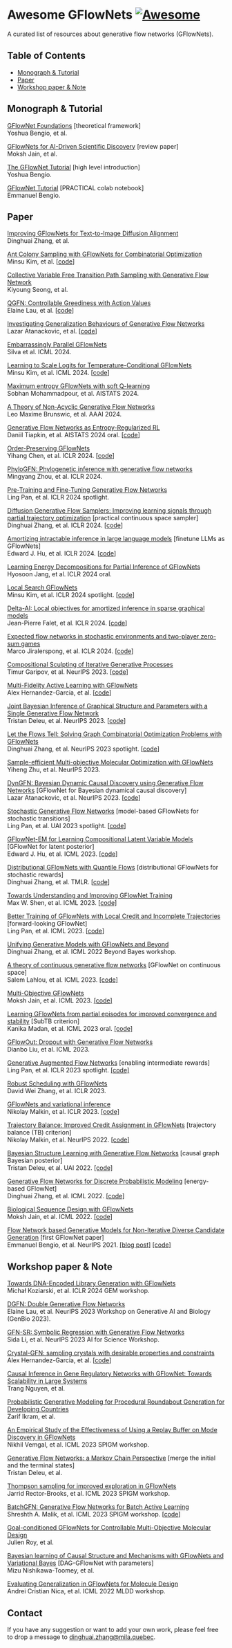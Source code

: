 # Awesome GFlowNets   [![Awesome](https://cdn.rawgit.com/sindresorhus/awesome/d7305f38d29fed78fa85652e3a63e154dd8e8829/media/badge.svg)](https://github.com/sindresorhus/awesome)
A curated list of resources about generative flow networks (GFlowNets).

## Table of Contents
- [Monograph \& Tutorial](#monograph)
- [Paper](#paper)
- [Workshop paper \& Note](#workshop)

<a name="monograph" />

## Monograph \& Tutorial
[GFlowNet Foundations](https://arxiv.org/abs/2111.09266) [theoretical framework]  
Yoshua Bengio, et al.

[GFlowNets for AI-Driven Scientific Discovery](https://arxiv.org/abs/2302.00615) [review paper]  
Moksh Jain, et al.

[The GFlowNet Tutorial](https://milayb.notion.site/The-GFlowNet-Tutorial-95434ef0e2d94c24aab90e69b30be9b3) [high level introduction]  
Yoshua Bengio. 

[GFlowNet Tutorial](https://colab.research.google.com/drive/1fUMwgu2OhYpQagpzU5mhe9_Esib3Q2VR) [PRACTICAL colab notebook]  
Emmanuel Bengio.

<a name="paper" />

## Paper

<!-- ### Modeling \& training -->

[Improving GFlowNets for Text-to-Image Diffusion Alignment](https://arxiv.org/abs/2406.00633)   
Dinghuai Zhang, et al. 

[Ant Colony Sampling with GFlowNets for Combinatorial Optimization](https://arxiv.org/abs/2403.07041)  
Minsu Kim, et al.  [[code](https://github.com/ai4co/gfacs)]  

[Collective Variable Free Transition Path Sampling with Generative Flow Network](https://arxiv.org/abs/2405.19961)   
Kiyoung Seong, et al. 

[QGFN: Controllable Greediness with Action Values](https://arxiv.org/abs/2402.05234)   
Elaine Lau, et al. [[code](https://github.com/yunglau/QGFN)]

[Investigating Generalization Behaviours of Generative Flow Networks](https://arxiv.org/abs/2402.05309)   
Lazar Atanackovic, et al. [[code](https://github.com/lazaratan/gflownet-generalization)]

[Embarrassingly Parallel GFlowNets](https://arxiv.org/abs/2406.03288)  
Silva et al. ICML 2024. 

[Learning to Scale Logits for Temperature-Conditional GFlowNets](https://arxiv.org/abs/2310.02823)  
Minsu Kim, et al. ICML 2024. [[code](https://github.com/dbsxodud-11/logit-gfn)]

[Maximum entropy GFlowNets with soft Q-learning](https://arxiv.org/abs/2312.14331)   
Sobhan Mohammadpour, et al. AISTATS 2024.

[A Theory of Non-Acyclic Generative Flow Networks](https://arxiv.org/abs/2312.15246)  
Leo Maxime Brunswic, et al. AAAI 2024.

[Generative Flow Networks as Entropy-Regularized RL](https://arxiv.org/abs/2310.12934)  
Daniil Tiapkin, et al. AISTATS 2024 oral. [[code](https://github.com/d-tiapkin/gflownet-rl)]  

[Order-Preserving GFlowNets](https://arxiv.org/abs/2310.00386)  
Yihang Chen, et al. ICLR 2024. [[code](https://github.com/yhangchen/OP-GFN)] 

[PhyloGFN: Phylogenetic inference with generative flow networks](https://arxiv.org/abs/2310.08774)  
Mingyang Zhou, et al. ICLR 2024.

[Pre-Training and Fine-Tuning Generative Flow Networks](https://arxiv.org/abs/2310.03419)  
Ling Pan, et al. ICLR 2024 spotlight.

[Diffusion Generative Flow Samplers: Improving learning signals through partial trajectory optimization](https://arxiv.org/abs/2310.02679) [practical continuous space sampler]   
Dinghuai Zhang, et al. ICLR 2024. [[code](https://github.com/zdhNarsil/Diffusion-Generative-Flow-Samplers)] 

[Amortizing intractable inference in large language models](https://arxiv.org/abs/2310.04363) [finetune LLMs as GFlowNets]  
Edward J. Hu, et al. ICLR 2024.  [[code](https://github.com/GFNOrg/gfn-lm-tuning)] 

[Learning Energy Decompositions for Partial Inference of GFlowNets](https://arxiv.org/abs/2310.03301)   
Hyosoon Jang, et al. ICLR 2024 oral.  

[Local Search GFlowNets](https://arxiv.org/abs/2310.02710)   
Minsu Kim, et al. ICLR 2024 spotlight. [[code](https://github.com/dbsxodud-11/ls_gfn)] 

[Delta-AI: Local objectives for amortized inference in sparse graphical models](https://arxiv.org/abs/2310.02423)  
Jean-Pierre Falet, et al. ICLR 2024. [[code](https://github.com/GFNOrg/Delta-AI/)] 

[Expected flow networks in stochastic environments and two-player zero-sum games](https://arxiv.org/abs/2310.02779)  
Marco Jiralerspong, et al. ICLR 2024. [[code](https://bit.ly/demoafn)] 

[Compositional Sculpting of Iterative Generative Processes
](http://arxiv.org/abs/2309.16115)   
Timur Garipov, et al.  NeurIPS 2023.  [[code]([https://bit.ly/demoafn](https://github.com/timgaripov/compositional-sculpting))] 

[Multi-Fidelity Active Learning with GFlowNets](https://arxiv.org/abs/2306.11715)  
Alex Hernandez-Garcia, et al. [[code](https://github.com/nikita-0209/mf-al-gfn)] 

[Joint Bayesian Inference of Graphical Structure and Parameters with a Single Generative Flow Network](https://arxiv.org/abs/2305.19366)  
Tristan Deleu, et al. NeurIPS 2023. [[code](https://github.com/tristandeleu/jax-jsp-gfn)]  

[Let the Flows Tell: Solving Graph Combinatorial Optimization Problems with GFlowNets](http://arxiv.org/abs/2305.17010)   
Dinghuai Zhang, et al. NeurIPS 2023 spotlight. [[code](https://github.com/zdhNarsil/GFlowNet-CombOpt)]

[Sample-efficient Multi-objective Molecular Optimization with GFlowNets](https://arxiv.org/abs/2302.04040)  
Yiheng Zhu, et al. NeurIPS 2023.

[DynGFN: Bayesian Dynamic Causal Discovery using Generative Flow Networks](https://arxiv.org/abs/2302.04178) [GFlowNet for Bayesian dynamical causal discovery]  
Lazar Atanackovic, et al. NeurIPS 2023. [[code](https://github.com/lazaratan/dyn-gfn)]  

[Stochastic Generative Flow Networks](https://arxiv.org/abs/2302.09465) [model-based GFlowNets for stochastic transitions]  
Ling Pan, et al. UAI 2023 spotlight. [[code](https://github.com/ling-pan/Stochastic-GFN)]  

[GFlowNet-EM for Learning Compositional Latent Variable Models](https://arxiv.org/abs/2302.06576) [GFlowNet for latent posterior]  
Edward J. Hu, et al. ICML 2023.   [[code](https://github.com/GFNOrg/GFlowNet-EM)]  

[Distributional GFlowNets with Quantile Flows](https://arxiv.org/abs/2302.05793) [distributional GFlowNets for stochastic rewards]  
Dinghuai Zhang, et al. TMLR.  [[code](https://github.com/zdhNarsil/Distributional-GFlowNets)]   

[Towards Understanding and Improving GFlowNet Training](https://arxiv.org/abs/2305.07170)  
Max W. Shen, et al. ICML 2023.  [[code]](https://github.com/maxwshen/gflownet)  

[Better Training of GFlowNets with
Local Credit and Incomplete Trajectories](http://arxiv.org/abs/2302.01687) [forward-looking GFlowNet]  
Ling Pan, et al. ICML 2023. [[code](https://github.com/ling-pan/FL-GFN)]  

[Unifying Generative Models with GFlowNets and Beyond](https://arxiv.org/abs/2209.02606)  
Dinghuai Zhang, et al. ICML 2022 Beyond Bayes workshop.

[A theory of continuous generative flow networks](https://arxiv.org/abs/2301.12594) [GFlowNet on continuous space]  
Salem Lahlou, et al. ICML 2023. [[code]](https://github.com/saleml/continuous-gfn)

[Multi-Objective GFlowNets](https://arxiv.org/abs/2210.12765)  
Moksh Jain, et al. ICML 2023.  [[code]](https://github.com/GFNOrg/multi-objective-gfn)    

[Learning GFlowNets from partial episodes for improved convergence and stability](https://arxiv.org/abs/2209.12782) [SubTB criterion]  
Kanika Madan, et al. ICML 2023 oral. [[code]](https://github.com/GFNOrg/gflownet/tree/subtb) 

[GFlowOut: Dropout with Generative Flow Networks](https://arxiv.org/abs/2210.12928)  
Dianbo Liu, et al. ICML 2023.  

[Generative Augmented Flow Networks](https://arxiv.org/abs/2210.03308) [enabling intermediate rewards]  
Ling Pan, et al. ICLR 2023 spotlight. [[code]](https://github.com/ling-pan/GAFN)  

[Robust Scheduling with GFlowNets](https://arxiv.org/abs/2302.05446)  
David Wei Zhang, et al. ICLR 2023. 

[GFlowNets and variational inference](https://arxiv.org/abs/2210.00580)  
Nikolay Malkin, et al. ICLR 2023. [[code]](https://github.com/GFNOrg/GFN_vs_HVI)  

[Trajectory Balance: Improved Credit Assignment in GFlowNets](https://arxiv.org/abs/2201.13259)  [trajectory balance (TB) criterion]  
Nikolay Malkin, et al. NeurIPS 2022. [[code]](https://github.com/GFNOrg/gflownet/tree/trajectory_balance)

[Bayesian Structure Learning with Generative Flow Networks](https://arxiv.org/abs/2202.13903) [causal graph Bayesian posterior]  
Tristan Deleu, et al. UAI 2022. [[code]](https://github.com/tristandeleu/jax-dag-gflownet)

[Generative Flow Networks for Discrete Probabilistic Modeling](https://arxiv.org/abs/2202.01361) [energy-based GFlowNet]    
Dinghuai Zhang, et al. ICML 2022. [[code]](https://github.com/zdhnarsil/EB_GFN)

[Biological Sequence Design with GFlowNets](https://arxiv.org/abs/2203.04115)  
Moksh Jain, et al. ICML 2022. [[code]](https://github.com/MJ10/BioSeq-GFN-AL)

[Flow Network based Generative Models for Non-Iterative Diverse Candidate Generation](https://arxiv.org/abs/2106.04399)  [first GFlowNet paper]    
Emmanuel Bengio, et al. NeurIPS 2021. [[blog post]](http://folinoid.com/w/gflownet) [[code]](https://github.com/GFNOrg/gflownet)

<a name="workshop" />

## Workshop paper \& Note

[Towards DNA-Encoded Library Generation with GFlowNets](https://arxiv.org/abs/2404.10094)   
Michał Koziarski, et al. ICLR 2024 GEM workshop.

[DGFN: Double Generative Flow Networks](https://arxiv.org/abs/2310.19685)   
Elaine Lau, et al. NeurIPS 2023 Workshop on Generative AI and Biology (GenBio 2023).

[GFN-SR: Symbolic Regression with Generative Flow Networks](https://openreview.net/forum?id=r3fzEWnaY4)  
Sida Li, et al.  NeurIPS 2023 AI for Science Workshop.  

[Crystal-GFN: sampling crystals with desirable properties and constraints](https://arxiv.org/abs/2310.04925)  
Alex Hernandez-Garcia, et al. [[code](https://github.com/alexhernandezgarcia/gflownet)]

[Causal Inference in Gene Regulatory Networks with GFlowNet: Towards Scalability in Large Systems](https://arxiv.org/abs/2310.03579)  
Trang Nguyen, et al. 

[Probabilistic Generative Modeling for Procedural Roundabout Generation for Developing Countries](https://arxiv.org/abs/2310.03687)  
Zarif Ikram, et al. 
<!-- NeurIPS 2023 Workshop on Adaptive Experimental Design and Active Learning in the Real World.  -->

[An Empirical Study of the Effectiveness of Using a Replay Buffer on Mode Discovery in GFlowNets](https://arxiv.org/abs/2307.07674)  
Nikhil Vemgal, et al. ICML 2023 SPIGM workshop.

[Generative Flow Networks: a Markov Chain Perspective](https://arxiv.org/abs/2307.01422) [merge the initial and the terminal states]  
Tristan Deleu, et al.

[Thompson sampling for improved exploration in GFlowNets](https://arxiv.org/abs/2306.17693)  
Jarrid Rector-Brooks, et al. ICML 2023 SPIGM workshop.

[BatchGFN: Generative Flow Networks for Batch Active Learning](https://arxiv.org/abs/2306.15058)  
Shreshth A. Malik, et al. ICML 2023 SPIGM workshop. [[code](https://github.com/s-a-malik/batchgfn)]

[Goal-conditioned GFlowNets for Controllable Multi-Objective Molecular Design](https://arxiv.org/abs/2306.04620)   
Julien Roy, et al.

[Bayesian learning of Causal Structure and Mechanisms
with GFlowNets and Variational Bayes](https://arxiv.org/abs/2211.02763)  [DAG-GFlowNet with parameters]  
Mizu Nishikawa-Toomey, et al.  

[Evaluating Generalization in GFlowNets for Molecule Design](https://openreview.net/forum?id=JFSaHKNZ35b)  
Andrei Cristian Nica, et al. ICML 2022 MLDD workshop.

## Contact
If you have any suggestion or want to add your own work, please feel free to drop a message to [dinghuai.zhang@mila.quebec](mailto:dinghuai.zhang@mila.quebec).
